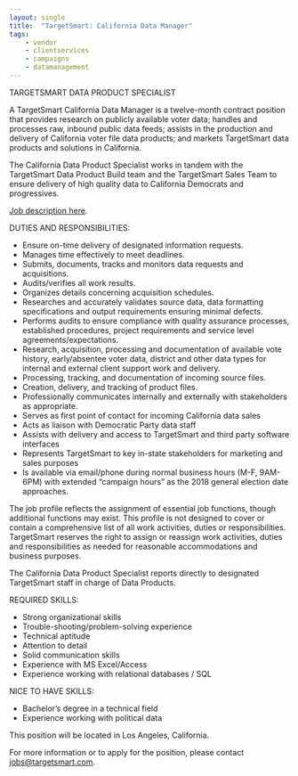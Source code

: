 ```yaml
---
layout: single
title:  "TargetSmart: California Data Manager"
tags: 
    - vendor
    - clientservices
    - campaigns
    - datamanagement
---
```


TARGETSMART DATA PRODUCT SPECIALIST

A TargetSmart California Data Manager is a twelve-month contract position that provides research on publicly available voter data; handles and processes raw, inbound public data feeds; assists in the production and delivery of California voter file data products; and markets TargetSmart data products and solutions in California. 

The California Data Product Specialist works in tandem with the TargetSmart Data Product Build team and the TargetSmart Sales Team to ensure delivery of high quality data to California Democrats and progressives.

[Job description here](https://targetsmart.com/job-opening/california-data-manager/).

DUTIES AND RESPONSIBILITIES:

* Ensure on-time delivery of designated information requests.
* Manages time effectively to meet deadlines.
* Submits, documents, tracks and monitors data requests and acquisitions.
* Audits/verifies all work results.
* Organizes details concerning acquisition schedules.
* Researches and accurately validates source data, data formatting specifications and output requirements ensuring minimal defects.
* Performs audits to ensure compliance with quality assurance processes, established procedures, project requirements and service level agreements/expectations.
* Research, acquisition, processing and documentation of available vote history, early/absentee voter data, district and other data types for internal and external client support work and delivery.
* Processing, tracking, and documentation of incoming source files.
* Creation, delivery, and tracking of product files.
* Professionally communicates internally and externally with stakeholders as appropriate.
* Serves as first point of contact for incoming California data sales
* Acts as liaison with Democratic Party data staff
* Assists with delivery and access to TargetSmart and third party software interfaces
* Represents TargetSmart to key in-state stakeholders for marketing and sales purposes
* Is available via email/phone during normal business hours (M-F, 9AM-6PM) with extended “campaign hours” as the 2018 general election date approaches.

The job profile reflects the assignment of essential job functions, though additional functions may exist.  This profile is not designed to cover or contain a comprehensive list of all work activities, duties or responsibilities. TargetSmart reserves the right to assign or reassign work activities, duties and responsibilities as needed for reasonable accommodations and business purposes.

The California Data Product Specialist reports directly to designated TargetSmart staff in charge of Data Products.

REQUIRED SKILLS:

* Strong organizational skills
* Trouble-shooting/problem-solving experience
* Technical aptitude
* Attention to detail
* Solid communication skills
* Experience with MS Excel/Access
* Experience working with relational databases / SQL

NICE TO HAVE SKILLS:

* Bachelor’s degree in a technical field
* Experience working with political data
 
This position will be located in Los Angeles, California. 

For more information or to apply for the position, please contact jobs@targetsmart.com.

